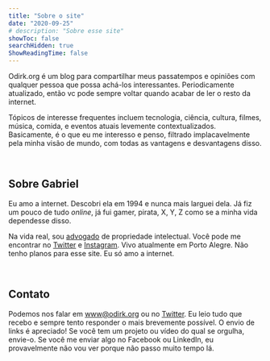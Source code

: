 ```yaml
---
title: "Sobre o site"
date: "2020-09-25"
# description: "Sobre esse site"
showToc: false
searchHidden: true
ShowReadingTime: false
---
```


Odirk.org é um blog para compartilhar meus passatempos e opiniões com qualquer pessoa que possa achá-los interessantes. Periodicamente atualizado, então vc pode sempre voltar quando acabar de ler o resto da internet. 

Tópicos de interesse frequentes incluem tecnologia, ciência, cultura, filmes, música, comida, e eventos atuais levemente contextualizados. Basicamente, é o que eu me interesso e penso, filtrado implacavelmente pela minha visão de mundo, com todas as vantagens e desvantagens disso.

&nbsp;
&nbsp;

## Sobre Gabriel

Eu amo a internet. Descobri ela em 1994 e nunca mais larguei dela. Já fiz um pouco de tudo *online*, já fui gamer, pirata, X, Y, Z como se a minha vida dependesse disso.

Na vida real, sou [advogado](https://gabrielduro.com.br) de propriedade intelectual. Você pode me encontrar no [Twitter](https://twitter.com/odirk) e [Instagram](https://instagram.com/odirk). Vivo atualmente em Porto Alegre. Não tenho planos para esse site. Eu só amo a internet.

&nbsp;
&nbsp;

## Contato

Podemos nos falar em [www@odirk.org](mailto:www@odirk.org) ou no [Twitter](https://twitter.org/odirk). Eu leio tudo que recebo e sempre tento responder o mais brevemente possível. O envio de links é apreciado! Se você tem um projeto ou vídeo do qual se orgulha, envie-o. Se você me enviar algo no Facebook ou LinkedIn, eu provavelmente não vou ver porque não passo muito tempo lá.